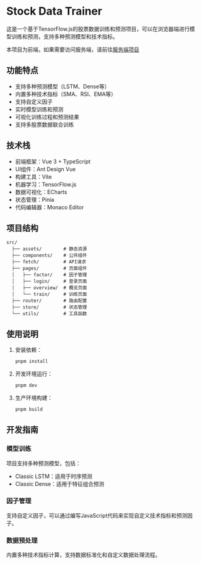 # Stock Data Trainer

这是一个基于TensorFlow.js的股票数据训练和预测项目，可以在浏览器端进行模型训练和预测，支持多种预测模型和技术指标。

本项目为前端，如果需要访问服务端，请前往[服务端项目](https://github.com/Covfefeable/stock-data-collector)

## 功能特点

- 支持多种预测模型（LSTM、Dense等）
- 内置多种技术指标（SMA、RSI、EMA等）
- 支持自定义因子
- 实时模型训练和预测
- 可视化训练过程和预测结果
- 支持多股票数据联合训练

## 技术栈

- 前端框架：Vue 3 + TypeScript
- UI组件：Ant Design Vue
- 构建工具：Vite
- 机器学习：TensorFlow.js
- 数据可视化：ECharts
- 状态管理：Pinia
- 代码编辑器：Monaco Editor

## 项目结构

```
src/
  ├── assets/        # 静态资源
  ├── components/    # 公共组件
  ├── fetch/         # API请求
  ├── pages/         # 页面组件
  │   ├── factor/    # 因子管理
  │   ├── login/     # 登录页面
  │   ├── overview/  # 概览页面
  │   └── train/     # 训练页面
  ├── router/        # 路由配置
  ├── store/         # 状态管理
  └── utils/         # 工具函数
```

## 使用说明

1. 安装依赖：
   ```bash
   pnpm install
   ```

2. 开发环境运行：
   ```bash
   pnpm dev
   ```

3. 生产环境构建：
   ```bash
   pnpm build
   ```

## 开发指南

### 模型训练

项目支持多种预测模型，包括：
- Classic LSTM：适用于时序预测
- Classic Dense：适用于特征组合预测

### 因子管理

支持自定义因子，可以通过编写JavaScript代码来实现自定义技术指标和预测因子。

### 数据预处理

内置多种技术指标计算，支持数据标准化和自定义数据处理流程。
